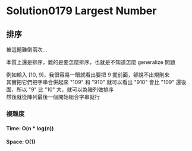 # Solution0179 Largest Number

## 排序

被這題難倒兩次...  

本質上還是排序，難的是要怎麼排序，也就是不知道怎麼 generalize 問題

例如輸入 [10, 9]，我很容易一眼就看出要把 9 擺前面，卻說不出規則來  
其實把它們把字串合併起來 "109" 和 "910" 就可以看出 "910" 會比 "109" 還後面，所以 "9" 比 "10" 大，就可以為陣列做排序  
然後就從陣列最後一個開始組合字串就行

### 複雜度

#### Time: O(n * log(n))

#### Space: O(1)

